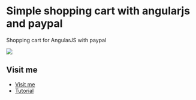 Simple shopping cart with angularjs and paypal
=======================

Shopping cart for AngularJS with paypal

<img src="http://uno-de-piera.com/wp-content/uploads/2014/01/Carrito-de-compras-con-AngularJS.png" />

## Visit me

* [Visit me](http://uno-de-piera.com)
* [Tutorial](http://uno-de-piera.com/carrito-de-compras-con-paypal-en-angularjs)

